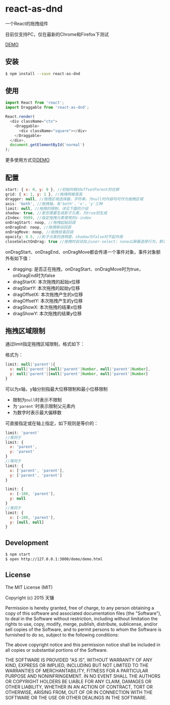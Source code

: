 # react-as-dnd

一个React的拖拽组件

目前仅支持PC，仅在最新的Chrome和Firefox下测试

[DEMO](http://lingyucoder.github.io/react-as-dnd/demo/demo.html)

## 安装

```bash
$ npm install --save react-as-dnd
```

## 使用

```javascript
import React from 'react';
import Draggable from 'react-as-dnd';

React.render(
  <div className="ctn">
    <Draggable>
      <div className="square"></div>
    </Draggable>
  </div>,
  document.getElementById('normal')
);
```

更多使用方式见[DEMO](http://lingyucoder.github.io/react-as-dnd/demo/demo.html)

## 配置

```javascript
start: { x: 0, y: 0 }, //初始时相对offsetParent的位移
grid: { x: 1, y: 1 }, //拖拽网格宽高
dragger: null, //拖拽区域选择器，字符串，为null时内容均可作为拖拽区域
axis: 'both', //拖拽轴，有'both'，'x'，'y'三种
limit: null, //拖拽的限制，详见下面的介绍
shadow: true, //是否需要生成影子元素，为true则生成
zIndex: 9999, //指定拖拽元素使用的z-index
onDragStart: noop, //拖拽起始回调
onDragEnd: noop, //拖拽移动回调
onDragMove: noop, //拖拽结束回调
opacity: 0.5, //影子元素的透明度，shadow为false时不起作用
closeSelectOnDrag: true //拖拽时自动加上user-select: none以屏蔽选择行为，默认自动加上
```

onDragStart、onDragEnd、onDragMove都会传递一个事件对象，事件对象额外有如下值：

* dragging: 是否正在拖拽，onDragStart、onDragMove时为true，onDragEnd时为false
* dragStartX: 本次拖拽的起始x位移
* dragStartY: 本次拖拽的起始y位移
* dragOffsetX: 本次拖拽产生的x位移
* dragOffsetY: 本次拖拽产生的y位移
* dragShowX: 本次拖拽的结果x位移
* dragShowY: 本次拖拽的结果y位移

## 拖拽区域限制

通过limit指定拖拽区域限制，格式如下：

格式为：

```javascript
limit: null|'parent'|{
  x: null|'parent'|[null|'parent'|Number, null|'parent'|Number],
  y: null|'parent'|[null|'parent'|Number, null|'parent'|Number]
}
```

可以为x轴，y轴分别指最大位移限制和最小位移限制

* 限制为`null`时表示不限制
* 为`'parent'`时表示限制父元素内
* 为数字时表示最大偏移数

可直接指定或在轴上指定，如下规则是等价的：

```javascript
limit: 'parent'
//等同于
limit: {
  x: 'parent',
  y: 'parent'
}
//等同于
limit: {
  x: ['parent', 'parent'],
  y: ['parent', 'parent']
}
```

```javascript
limit: {
  x: [-100, 'parent'],
  y: null
}
//等同于
limit: {
  x: [-100, 'parent'],
  y: [null, null]
}
```

## Development

```bash
$ npm start
$ open http://127.0.0.1:3000/demo/demo.html
```

## License
The MIT License (MIT)

Copyright (c) 2015 天镶

Permission is hereby granted, free of charge, to any person obtaining a copy
of this software and associated documentation files (the "Software"), to deal
in the Software without restriction, including without limitation the rights
to use, copy, modify, merge, publish, distribute, sublicense, and/or sell
copies of the Software, and to permit persons to whom the Software is
furnished to do so, subject to the following conditions:

The above copyright notice and this permission notice shall be included in all
copies or substantial portions of the Software.

THE SOFTWARE IS PROVIDED "AS IS", WITHOUT WARRANTY OF ANY KIND, EXPRESS OR
IMPLIED, INCLUDING BUT NOT LIMITED TO THE WARRANTIES OF MERCHANTABILITY,
FITNESS FOR A PARTICULAR PURPOSE AND NONINFRINGEMENT. IN NO EVENT SHALL THE
AUTHORS OR COPYRIGHT HOLDERS BE LIABLE FOR ANY CLAIM, DAMAGES OR OTHER
LIABILITY, WHETHER IN AN ACTION OF CONTRACT, TORT OR OTHERWISE, ARISING FROM,
OUT OF OR IN CONNECTION WITH THE SOFTWARE OR THE USE OR OTHER DEALINGS IN THE
SOFTWARE.
